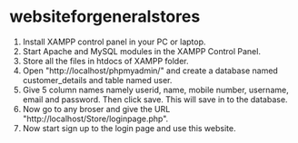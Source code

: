# websiteforgeneralstores
1. Install XAMPP control panel in your PC or laptop.
2. Start Apache and MySQL modules in the XAMPP Control Panel.
3. Store all the files in htdocs of XAMPP folder.
4. Open "http://localhost/phpmyadmin/" and create a database named customer_details and table named user.
5. Give 5 column names namely userid, name, mobile number, username, email and password. Then click save. This will save in to the database.
6. Now go to any broser and give the URL "http://localhost/Store/loginpage.php".
7. Now start sign up to the login page and use this website.
